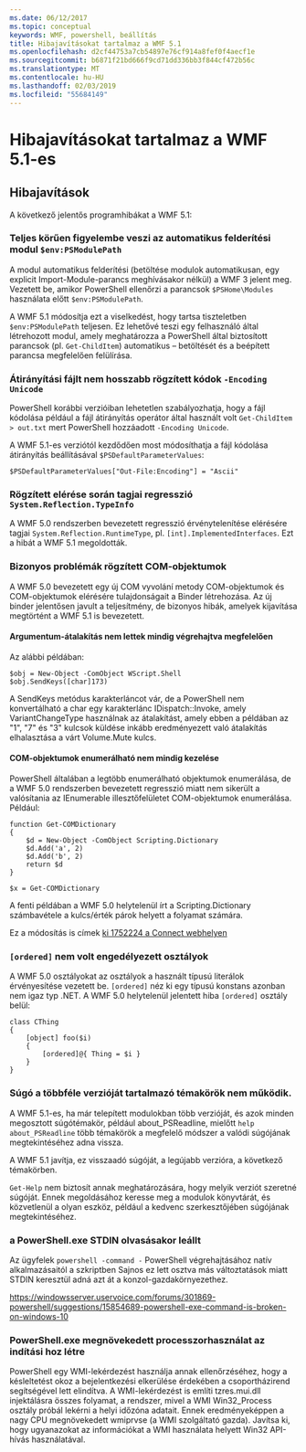 ```yaml
---
ms.date: 06/12/2017
ms.topic: conceptual
keywords: WMF, powershell, beállítás
title: Hibajavításokat tartalmaz a WMF 5.1
ms.openlocfilehash: d2cf44753a7cb54897e76cf914a8fef0f4aecf1e
ms.sourcegitcommit: b6871f21bd666f9cd71dd336bb3f844cf472b56c
ms.translationtype: MT
ms.contentlocale: hu-HU
ms.lasthandoff: 02/03/2019
ms.locfileid: "55684149"
---
```

# <a name="bug-fixes-in-wmf-51"></a>Hibajavításokat tartalmaz a WMF 5.1-es #

## <a name="bug-fixes"></a>Hibajavítások ##

A következő jelentős programhibákat a WMF 5.1:

### <a name="module-auto-discovery-fully-honors-envpsmodulepath"></a>Teljes körűen figyelembe veszi az automatikus felderítési modul `$env:PSModulePath` ###

A modul automatikus felderítési (betöltése modulok automatikusan, egy explicit Import-Module-parancs meghívásakor nélkül) a WMF 3 jelent meg.
Vezetett be, amikor PowerShell ellenőrzi a parancsok `$PSHome\Modules` használata előtt `$env:PSModulePath`.

A WMF 5.1 módosítja ezt a viselkedést, hogy tartsa tiszteletben `$env:PSModulePath` teljesen.
Ez lehetővé teszi egy felhasználó által létrehozott modul, amely meghatározza a PowerShell által biztosított parancsok (pl. `Get-ChildItem`) automatikus – betöltését és a beépített parancsa megfelelően felülírása.

### <a name="file-redirection-no-longer-hard-codes--encoding-unicode"></a>Átirányítási fájlt nem hosszabb rögzített kódok `-Encoding Unicode` ###

PowerShell korábbi verzióiban lehetetlen szabályozhatja, hogy a fájl kódolása például a fájl átirányítás operátor által használt volt `Get-ChildItem > out.txt` mert PowerShell hozzáadott `-Encoding Unicode`.

A WMF 5.1-es verziótól kezdődően most módosíthatja a fájl kódolása átirányítás beállításával `$PSDefaultParameterValues`:

```
$PSDefaultParameterValues["Out-File:Encoding"] = "Ascii"
```

### <a name="fixed-a-regression-in-accessing-members-of-systemreflectiontypeinfo"></a>Rögzített elérése során tagjai regresszió `System.Reflection.TypeInfo` ###

A WMF 5.0 rendszerben bevezetett regresszió érvénytelenítése elérésére tagjai `System.Reflection.RuntimeType`, pl. `[int].ImplementedInterfaces`.
Ezt a hibát a WMF 5.1 megoldották.


### <a name="fixed-some-issues-with-com-objects"></a>Bizonyos problémák rögzített COM-objektumok ###

A WMF 5.0 bevezetett egy új COM vyvolání metody COM-objektumok és COM-objektumok elérésére tulajdonságait a Binder létrehozása.
Az új binder jelentősen javult a teljesítmény, de bizonyos hibák, amelyek kijavítása megtörtént a WMF 5.1 is bevezetett.

#### <a name="argument-conversions-were-not-always-performed-correctly"></a>Argumentum-átalakítás nem lettek mindig végrehajtva megfelelően ####

Az alábbi példában:

```
$obj = New-Object -ComObject WScript.Shell
$obj.SendKeys([char]173)
```

A SendKeys metódus karakterláncot vár, de a PowerShell nem konvertálható a char egy karakterlánc IDispatch::Invoke, amely VariantChangeType használnak az átalakítást, amely ebben a példában az "1", "7" és "3" kulcsok küldése inkább eredményezett való átalakítás elhalasztása a várt Volume.Mute kulcs.

#### <a name="enumerable-com-objects-not-always-handled-correctly"></a>COM-objektumok enumerálható nem mindig kezelése ####

PowerShell általában a legtöbb enumerálható objektumok enumerálása, de a WMF 5.0 rendszerben bevezetett regresszió miatt nem sikerült a valósítania az IEnumerable illesztőfelületet COM-objektumok enumerálása.  Például:

```
function Get-COMDictionary
{
    $d = New-Object -ComObject Scripting.Dictionary
    $d.Add('a', 2)
    $d.Add('b', 2)
    return $d
}

$x = Get-COMDictionary
```

A fenti példában a WMF 5.0 helytelenül írt a Scripting.Dictionary számbavétele a kulcs/érték párok helyett a folyamat számára.

Ez a módosítás is címek [ki 1752224 a Connect webhelyen](https://connect.microsoft.com/PowerShell/feedback/details/1752224)

### <a name="ordered-was-not-allowed-inside-classes"></a>`[ordered]` nem volt engedélyezett osztályok ###

A WMF 5.0 osztályokat az osztályok a használt típusú literálok érvényesítése vezetett be.
`[ordered]` néz ki egy típusú konstans azonban nem igaz typ .NET.
A WMF 5.0 helytelenül jelentett hiba `[ordered]` osztály belül:

```
class CThing
{
    [object] foo($i)
    {
        [ordered]@{ Thing = $i }
    }
}
```


### <a name="help-on-about-topics-with-multiple-versions-does-not-work"></a>Súgó a többféle verzióját tartalmazó témakörök nem működik. ###

A WMF 5.1-es, ha már telepített modulokban több verzióját, és azok minden megosztott súgótémakör, például about_PSReadline, mielőtt `help about_PSReadline` több témakörök a megfelelő módszer a valódi súgójának megtekintéséhez adna vissza.

A WMF 5.1 javítja, ez visszaadó súgóját, a legújabb verzióra, a következő témakörben.

`Get-Help` nem biztosít annak meghatározására, hogy melyik verziót szeretné súgóját.
Ennek megoldásához keresse meg a modulok könyvtárát, és közvetlenül a olyan eszköz, például a kedvenc szerkesztőjében súgójának megtekintéséhez.

### <a name="powershellexe-reading-from-stdin-stopped-working"></a>a PowerShell.exe STDIN olvasásakor leállt

Az ügyfelek `powershell -command -` PowerShell végrehajtásához natív alkalmazásaitól a szkriptben Sajnos ez lett osztva más változtatások miatt STDIN keresztül adná azt át a konzol-gazdakörnyezethez.

https://windowsserver.uservoice.com/forums/301869-powershell/suggestions/15854689-powershell-exe-command-is-broken-on-windows-10

### <a name="powershellexe-creates-spike-in-cpu-usage-on-startup"></a>PowerShell.exe megnövekedett processzorhasználat az indítási hoz létre

PowerShell egy WMI-lekérdezést használja annak ellenőrzéséhez, hogy a késleltetést okoz a bejelentkezési elkerülése érdekében a csoportházirend segítségével lett elindítva.
A WMI-lekérdezést is említi tzres.mui.dll injektálásra összes folyamat, a rendszer, mivel a WMI Win32_Process osztály próbál lekérni a helyi időzóna adatait.
Ennek eredményeképpen a nagy CPU megnövekedett wmiprvse (a WMI szolgáltató gazda).
Javítsa ki, hogy ugyanazokat az információkat a WMI használata helyett Win32 API-hívás használatával.

